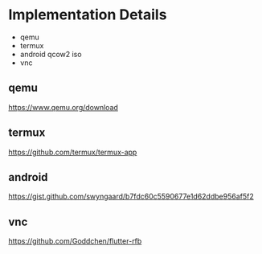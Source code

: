 # Implementation Details

* qemu
* termux
* android qcow2 iso
* vnc

## qemu
https://www.qemu.org/download

## termux
https://github.com/termux/termux-app

## android
https://gist.github.com/swyngaard/b7fdc60c5590677e1d62ddbe956af5f2

## vnc
https://github.com/Goddchen/flutter-rfb